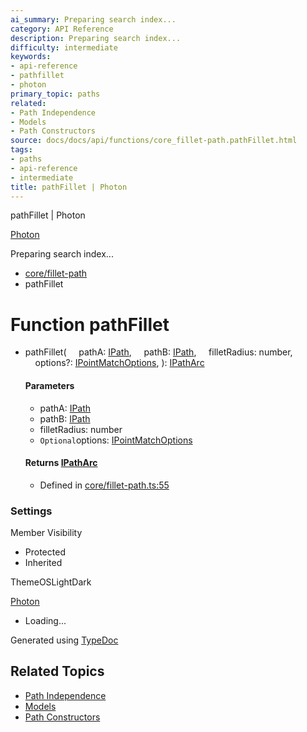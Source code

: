 ```yaml
---
ai_summary: Preparing search index...
category: API Reference
description: Preparing search index...
difficulty: intermediate
keywords:
- api-reference
- pathfillet
- photon
primary_topic: paths
related:
- Path Independence
- Models
- Path Constructors
source: docs/docs/api/functions/core_fillet-path.pathFillet.html
tags:
- paths
- api-reference
- intermediate
title: pathFillet | Photon
---
```

pathFillet | Photon

[Photon](../index.md)




Preparing search index...

* [core/fillet-path](../modules/core_fillet-path.md)
* pathFillet

# Function pathFillet

* pathFillet(
      pathA: [IPath](../interfaces/core_schema.IPath.md),
      pathB: [IPath](../interfaces/core_schema.IPath.md),
      filletRadius: number,
      options?: [IPointMatchOptions](../interfaces/core_core.IPointMatchOptions.md),
  ): [IPathArc](../interfaces/core_schema.IPathArc.md)

  #### Parameters

  + pathA: [IPath](../interfaces/core_schema.IPath.md)
  + pathB: [IPath](../interfaces/core_schema.IPath.md)
  + filletRadius: number
  + `Optional`options: [IPointMatchOptions](../interfaces/core_core.IPointMatchOptions.md)

  #### Returns [IPathArc](../interfaces/core_schema.IPathArc.md)

  + Defined in [core/fillet-path.ts:55](https://github.com/mwhite454/photon/blob/main/packages/photon/src/core/fillet-path.ts#L55)

### Settings

Member Visibility

* Protected
* Inherited

ThemeOSLightDark

[Photon](../index.md)

* Loading...

Generated using [TypeDoc](https://typedoc.org/)

## Related Topics

- [Path Independence](../index.md)
- [Models](../index.md)
- [Path Constructors](../index.md)
